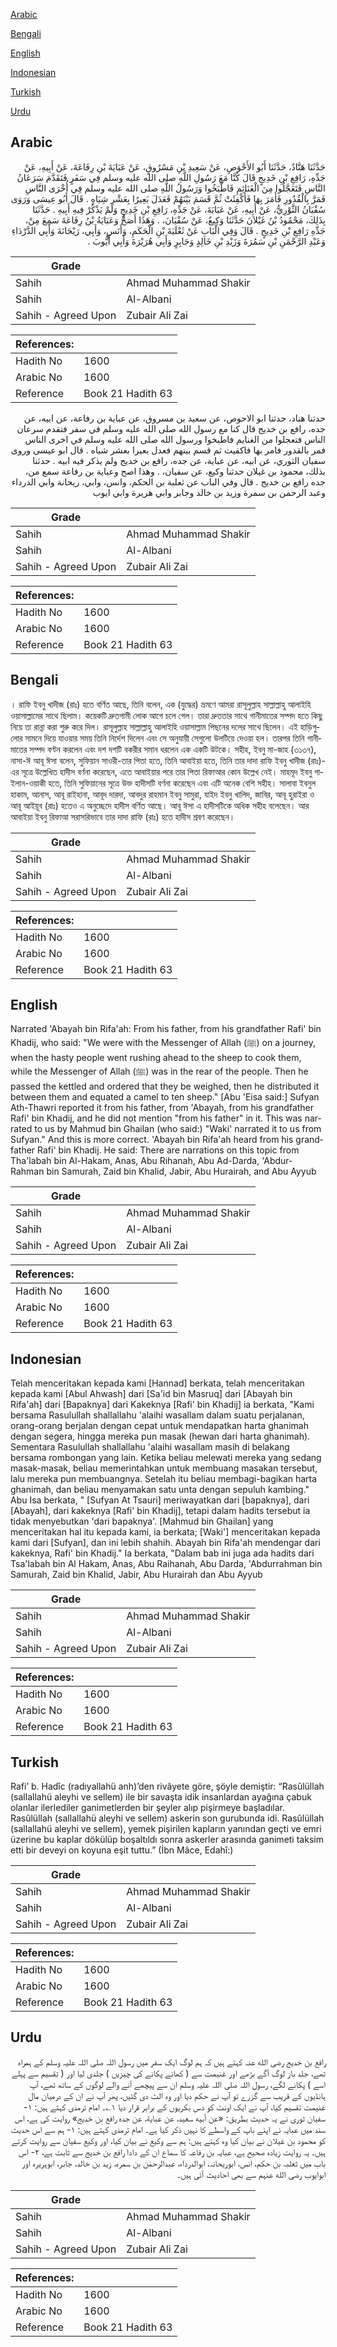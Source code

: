 [Arabic](#arabic)

[Bengali](#bengali)

[English](#english)

[Indonesian](#indonesian)

[Turkish](#turkish)

[Urdu](#urdu)

## Arabic


<div dir="rtl" lang="ar" style={{fontSize:'larger',backgroundColor:'#f8f9fa',padding:20}}>
حَدَّثَنَا هَنَّادٌ، حَدَّثَنَا أَبُو الأَحْوَصِ، عَنْ سَعِيدِ بْنِ مَسْرُوقٍ، عَنْ عَبَايَةَ بْنِ رِفَاعَةَ، عَنْ أَبِيهِ، عَنْ جَدِّهِ، رَافِعِ بْنِ خَدِيجٍ قَالَ كُنَّا مَعَ رَسُولِ اللَّهِ صلى الله عليه وسلم فِي سَفَرٍ فَتَقَدَّمَ سَرَعَانُ النَّاسِ فَتَعَجَّلُوا مِنَ الْغَنَائِمِ فَاطَّبَخُوا وَرَسُولُ اللَّهِ صلى الله عليه وسلم فِي أُخْرَى النَّاسِ فَمَرَّ بِالْقُدُورِ فَأَمَرَ بِهَا فَأُكْفِئَتْ ثُمَّ قَسَمَ بَيْنَهُمْ فَعَدَلَ بَعِيرًا بِعَشْرِ شِيَاهٍ ‏.‏ قَالَ أَبُو عِيسَى وَرَوَى سُفْيَانُ الثَّوْرِيُّ، عَنْ أَبِيهِ، عَنْ عَبَايَةَ، عَنْ جَدِّهِ، رَافِعِ بْنِ خَدِيجٍ وَلَمْ يَذْكُرْ فِيهِ أَبِيهِ ‏.‏ حَدَّثَنَا بِذَلِكَ، مَحْمُودُ بْنُ غَيْلاَنَ حَدَّثَنَا وَكِيعٌ، عَنْ سُفْيَانَ، ‏.‏ وَهَذَا أَصَحُّ وَعَبَايَةُ بْنُ رِفَاعَةَ سَمِعَ مِنْ، جَدِّهِ رَافِعِ بْنِ خَدِيجٍ ‏.‏ قَالَ وَفِي الْبَابِ عَنْ ثَعْلَبَةَ بْنِ الْحَكَمِ، وَأَنَسٍ، وَأَبِي، رَيْحَانَةَ وَأَبِي الدَّرْدَاءِ وَعَبْدِ الرَّحْمَنِ بْنِ سَمُرَةَ وَزَيْدِ بْنِ خَالِدٍ وَجَابِرٍ وَأَبِي هُرَيْرَةَ وَأَبِي أَيُّوبَ ‏.‏
</div>
<div style={{backgroundColor:'#f8f9fa',padding:20, marginBottom: 10}}><table> <thead> <tr> <th>Grade</th> <th></th> </tr> </thead> <tbody> <tr><td>Sahih</td><td>Ahmad Muhammad Shakir</td></tr><tr><td>Sahih</td><td>Al-Albani</td></tr><tr><td>Sahih - Agreed Upon</td><td>Zubair Ali Zai</td></tr></tbody></table><table> <thead> <tr> <th>References:</th> <th></th> </tr> </thead> <tbody><tr><td>Hadith No</td><td>1600</td></tr><tr><td>Arabic No</td><td>1600</td></tr><tr><td>Reference</td><td>Book 21 Hadith 63</td></tr></tbody></table></div>


<div dir="rtl" lang="ar" style={{fontSize:'larger',backgroundColor:'#f8f9fa',padding:20}}>
حدثنا هناد، حدثنا ابو الاحوص، عن سعيد بن مسروق، عن عباية بن رفاعة، عن ابيه، عن جده، رافع بن خديج قال كنا مع رسول الله صلى الله عليه وسلم في سفر فتقدم سرعان الناس فتعجلوا من الغنايم فاطبخوا ورسول الله صلى الله عليه وسلم في اخرى الناس فمر بالقدور فامر بها فاكفيت ثم قسم بينهم فعدل بعيرا بعشر شياه . قال ابو عيسى وروى سفيان الثوري، عن ابيه، عن عباية، عن جده، رافع بن خديج ولم يذكر فيه ابيه . حدثنا بذلك، محمود بن غيلان حدثنا وكيع، عن سفيان، . وهذا اصح وعباية بن رفاعة سمع من، جده رافع بن خديج . قال وفي الباب عن ثعلبة بن الحكم، وانس، وابي، ريحانة وابي الدرداء وعبد الرحمن بن سمرة وزيد بن خالد وجابر وابي هريرة وابي ايوب
</div>
<div style={{backgroundColor:'#f8f9fa',padding:20, marginBottom: 10}}><table> <thead> <tr> <th>Grade</th> <th></th> </tr> </thead> <tbody> <tr><td>Sahih</td><td>Ahmad Muhammad Shakir</td></tr><tr><td>Sahih</td><td>Al-Albani</td></tr><tr><td>Sahih - Agreed Upon</td><td>Zubair Ali Zai</td></tr></tbody></table><table> <thead> <tr> <th>References:</th> <th></th> </tr> </thead> <tbody><tr><td>Hadith No</td><td>1600</td></tr><tr><td>Arabic No</td><td>1600</td></tr><tr><td>Reference</td><td>Book 21 Hadith 63</td></tr></tbody></table></div>

## Bengali


<div dir="ltr" lang="bn" style={{fontSize:'larger',backgroundColor:'#f8f9fa',padding:20}}>
। রাফি ইবনু খাদীজ (রাঃ) হতে বর্ণিত আছে, তিনি বলেন, এক (যুদ্ধের) ভ্রমণে আমরা রাসূলুল্লাহ সাল্লাল্লাহু আলাইহি ওয়াসাল্লামের সাথে ছিলাম। কয়েকটি দ্রুতগামী লোক আগে চলে গেল। তারা দ্রুততার সাথে গানীমাতের সম্পদ হতে কিছু নিয়ে তা রান্না করা শুরু করে দিল। রাসূলুল্লাহ সাল্লাল্লাহু আলাইহি ওয়াসাল্লাম পিছনের দলের সাথে ছিলেন। এই হাড়িগুলোর সামনে দিয়ে যাওয়ার সময় তিনি নির্দেশ দিলেন এবং সে অনুযায়ী সেগুলো উলটিয়ে দেওয়া হল। তারপর তিনি গানীমাতের সম্পদ বণ্টন করলেন এবং দশ দশটি বকরীর সমান ধরলেন এক একটি উটকে। সহীহ, ইবনু মা-জাহ (৩১৩৭), নাসা-ঈ আবূ ঈসা বলেন, সুফিয়ান সাওরী-তার পিতা হতে, তিনি আবাইয়া হতে, তিনি তার দাদা রাফি ইবনু খাদীজ (রাঃ)-এর সূত্রে উল্লেখিত হাদীস বর্ণনা করেছেন, এতে আবাইয়ার পরে তার পিতা রিফাআর কোন উল্লেখ নেই। মাহমূদ ইবনু গাইলান-ওয়াকী হতে, তিনি সুফিয়ানের সূত্রে উক্ত হাদীসটি বর্ণনা করেছেন এবং এটি অনেক বেশি সহীহ। সালাবা ইবনুল হাকাম, আনাস, আবূ রাইহানা, আবূদ দারদা, আবদুর রাহমান ইবনু সামুরা, যাইদ ইবনু খালিদ, জাবির, আবূ হুরাইরা ও আবূ আইয়ূব (রাঃ) হতেও এ অনুচ্ছেদে হাদীস বর্ণিত আছে। আবূ ঈসা এ হাদীসটিকে অধিক সহীহ বলেছেন। আর আবাইয়া ইবনু রিফাআ সরাসরিভাবে তার দাদা রাফি (রাঃ) হতে হাদীস শ্রবণ করেছেন।
</div>
<div style={{backgroundColor:'#f8f9fa',padding:20, marginBottom: 10}}><table> <thead> <tr> <th>Grade</th> <th></th> </tr> </thead> <tbody> <tr><td>Sahih</td><td>Ahmad Muhammad Shakir</td></tr><tr><td>Sahih</td><td>Al-Albani</td></tr><tr><td>Sahih - Agreed Upon</td><td>Zubair Ali Zai</td></tr></tbody></table><table> <thead> <tr> <th>References:</th> <th></th> </tr> </thead> <tbody><tr><td>Hadith No</td><td>1600</td></tr><tr><td>Arabic No</td><td>1600</td></tr><tr><td>Reference</td><td>Book 21 Hadith 63</td></tr></tbody></table></div>

## English


<div dir="ltr" lang="en" style={{fontSize:'larger',backgroundColor:'#f8f9fa',padding:20}}>
Narrated 'Abayah bin Rifa'ah: From his father, from his grandfather Rafi' bin Khadij, who said: "We were with the Messenger of Allah (ﷺ) on a journey, when the hasty people went rushing ahead to the sheep to cook them, while the Messenger of Allah (ﷺ) was in the rear of the people. Then he passed the kettled and ordered that they be weighed, then he distributed it between them and equated a camel to ten sheep." [Abu 'Eisa said:] Sufyan Ath-Thawri reported it from his father, from 'Abayah, from his grandfather Rafi' bin Khadij, and he did not mention "from his father" in it. This was narrated to us by Mahmud bin Ghailan (who said:) "Waki' narrated it to us from Sufyan." And this is more correct. 'Abayah bin Rifa'ah heard from his grandfather Rafi' bin Khadij. He said: There are narrations on this topic from Tha'labah bin Al-Hakam, Anas, Abu Rihanah, Abu Ad-Darda, 'Abdur-Rahman bin Samurah, Zaid bin Khalid, Jabir, Abu Hurairah, and Abu Ayyub
</div>
<div style={{backgroundColor:'#f8f9fa',padding:20, marginBottom: 10}}><table> <thead> <tr> <th>Grade</th> <th></th> </tr> </thead> <tbody> <tr><td>Sahih</td><td>Ahmad Muhammad Shakir</td></tr><tr><td>Sahih</td><td>Al-Albani</td></tr><tr><td>Sahih - Agreed Upon</td><td>Zubair Ali Zai</td></tr></tbody></table><table> <thead> <tr> <th>References:</th> <th></th> </tr> </thead> <tbody><tr><td>Hadith No</td><td>1600</td></tr><tr><td>Arabic No</td><td>1600</td></tr><tr><td>Reference</td><td>Book 21 Hadith 63</td></tr></tbody></table></div>

## Indonesian


<div dir="ltr" lang="id" style={{fontSize:'larger',backgroundColor:'#f8f9fa',padding:20}}>
Telah menceritakan kepada kami [Hannad] berkata, telah menceritakan kepada kami [Abul Ahwash] dari [Sa'id bin Masruq] dari [Abayah bin Rifa'ah] dari [Bapaknya] dari Kakeknya [Rafi' bin Khadij] ia berkata, "Kami bersama Rasulullah shallallahu 'alaihi wasallam dalam suatu perjalanan, orang-orang berjalan dengan cepat untuk mendapatkan harta ghanimah dengan segera, hingga mereka pun masak (hewan dari harta ghanimah). Sementara Rasulullah shallallahu 'alaihi wasallam masih di belakang bersama rombongan yang lain. Ketika beliau melewati mereka yang sedang masak-masak, beliau memerintahkan untuk membuang masakan tersebut, lalu mereka pun membuangnya. Setelah itu beliau membagi-bagikan harta ghanimah, dan beliau menyamakan satu unta dengan sepuluh kambing." Abu Isa berkata, " [Sufyan At Tsauri] meriwayatkan dari [bapaknya], dari [Abayah], dari kakeknya [Rafi' bin Khadij], tetapi dalam hadits tersebut ia tidak menyebutkan 'dari bapaknya'. [Mahmud bin Ghailan] yang menceritakan hal itu kepada kami, ia berkata; [Waki'] menceritakan kepada kami dari [Sufyan], dan ini lebih shahih. Abayah bin Rifa'ah mendengar dari kakeknya, Rafi' bin Khadij." Ia berkata, "Dalam bab ini juga ada hadits dari Tsa'labah bin Al Hakam, Anas, Abu Raihanah, Abu Darda, 'Abdurrahman bin Samurah, Zaid bin Khalid, Jabir, Abu Hurairah dan Abu Ayyub
</div>
<div style={{backgroundColor:'#f8f9fa',padding:20, marginBottom: 10}}><table> <thead> <tr> <th>Grade</th> <th></th> </tr> </thead> <tbody> <tr><td>Sahih</td><td>Ahmad Muhammad Shakir</td></tr><tr><td>Sahih</td><td>Al-Albani</td></tr><tr><td>Sahih - Agreed Upon</td><td>Zubair Ali Zai</td></tr></tbody></table><table> <thead> <tr> <th>References:</th> <th></th> </tr> </thead> <tbody><tr><td>Hadith No</td><td>1600</td></tr><tr><td>Arabic No</td><td>1600</td></tr><tr><td>Reference</td><td>Book 21 Hadith 63</td></tr></tbody></table></div>

## Turkish


<div dir="ltr" lang="tr" style={{fontSize:'larger',backgroundColor:'#f8f9fa',padding:20}}>
Rafi’ b. Hadîc (radıyallahü anh)’den rivâyete göre, şöyle demiştir: “Rasûlüllah (sallallahü aleyhi ve sellem) ile bir savaşta idik insanlardan ayağına çabuk olanlar ilerlediler ganimetlerden bir şeyler alıp pişirmeye başladılar. Rasûlüllah (sallallahü aleyhi ve sellem) askerin son gurubunda idi. Rasûlüllah (sallallahü aleyhi ve sellem), yemek pişirilen kapların yanından geçti ve emri üzerine bu kaplar dökülüp boşaltıldı sonra askerler arasında ganimeti taksim etti bir deveyi on koyuna eşit tuttu.” (İbn Mâce, Edahî:)
</div>
<div style={{backgroundColor:'#f8f9fa',padding:20, marginBottom: 10}}><table> <thead> <tr> <th>Grade</th> <th></th> </tr> </thead> <tbody> <tr><td>Sahih</td><td>Ahmad Muhammad Shakir</td></tr><tr><td>Sahih</td><td>Al-Albani</td></tr><tr><td>Sahih - Agreed Upon</td><td>Zubair Ali Zai</td></tr></tbody></table><table> <thead> <tr> <th>References:</th> <th></th> </tr> </thead> <tbody><tr><td>Hadith No</td><td>1600</td></tr><tr><td>Arabic No</td><td>1600</td></tr><tr><td>Reference</td><td>Book 21 Hadith 63</td></tr></tbody></table></div>

## Urdu


<div dir="rtl" lang="ur" style={{fontSize:'larger',backgroundColor:'#f8f9fa',padding:20}}>
رافع بن خدیج رضی الله عنہ کہتے ہیں کہ ہم لوگ ایک سفر میں رسول اللہ صلی اللہ علیہ وسلم کے ہمراہ تھے، جلد باز لوگ آگے بڑھے اور غنیمت سے ( کھانے پکانے کی چیزیں ) جلدی لیا اور ( تقسیم سے پہلے اسے ) پکانے لگے، رسول اللہ صلی اللہ علیہ وسلم ان سے پیچھے آنے والے لوگوں کے ساتھ تھے، آپ ہانڈیوں کے قریب سے گزرے تو آپ نے حکم دیا اور وہ الٹ دی گئیں، پھر آپ نے ان کے درمیان مال غنیمت تقسیم کیا، آپ نے ایک اونٹ کو دس بکریوں کے برابر قرار دیا ۱؎۔ امام ترمذی کہتے ہیں: ۱- سفیان ثوری نے یہ حدیث بطریق: «عن أبيه سعيد، عن عباية، عن جده رافع بن خديج» روایت کی ہے، اس سند میں عبایہ نے اپنے باپ کے واسطے کا نہیں ذکر کیا ہے۔ امام ترمذی کہتے ہیں: ۱- ہم سے اس حدیث کو محمود بن غیلان نے بیان کیا وہ کہتے ہیں: ہم سے وکیع نے بیان کیا، اور وکیع سفیان سے روایت کرتے ہیں۔ یہ روایت زیادہ صحیح ہے، عبایہ بن رفاعہ کا سماع ان کے دادا رافع بن خدیج سے ثابت ہے، ۲- اس باب میں ثعلبہ بن حکم، انس، ابوریحانہ، ابوالدرداء، عبدالرحمٰن بن سمرہ، زید بن خالد، جابر، ابوہریرہ اور ابوایوب رضی الله عنہم سے بھی احادیث آئی ہیں۔
</div>
<div style={{backgroundColor:'#f8f9fa',padding:20, marginBottom: 10}}><table> <thead> <tr> <th>Grade</th> <th></th> </tr> </thead> <tbody> <tr><td>Sahih</td><td>Ahmad Muhammad Shakir</td></tr><tr><td>Sahih</td><td>Al-Albani</td></tr><tr><td>Sahih - Agreed Upon</td><td>Zubair Ali Zai</td></tr></tbody></table><table> <thead> <tr> <th>References:</th> <th></th> </tr> </thead> <tbody><tr><td>Hadith No</td><td>1600</td></tr><tr><td>Arabic No</td><td>1600</td></tr><tr><td>Reference</td><td>Book 21 Hadith 63</td></tr></tbody></table></div>